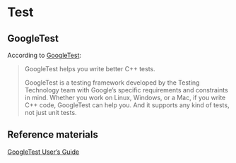 # Test

## GoogleTest

According to [GoogleTest](http://google.github.io/googletest/):

> GoogleTest helps you write better C++ tests.
>
> GoogleTest is a testing framework developed by the Testing Technology team with Google’s specific requirements and constraints in mind. Whether you work on Linux, Windows, or a Mac, if you write C++ code, GoogleTest can help you. And it supports any kind of tests, not just unit tests.

## Reference materials

[GoogleTest User’s Guide](https://google.github.io/googletest/)
